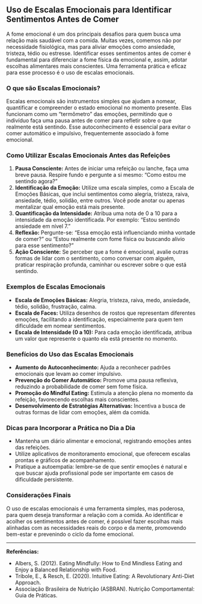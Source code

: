 
## Uso de Escalas Emocionais para Identificar Sentimentos Antes de Comer

A fome emocional é um dos principais desafios para quem busca uma relação mais saudável com a comida. Muitas vezes, comemos não por necessidade fisiológica, mas para aliviar emoções como ansiedade, tristeza, tédio ou estresse. Identificar esses sentimentos antes de comer é fundamental para diferenciar a fome física da emocional e, assim, adotar escolhas alimentares mais conscientes. Uma ferramenta prática e eficaz para esse processo é o uso de escalas emocionais.

### O que são Escalas Emocionais?

Escalas emocionais são instrumentos simples que ajudam a nomear, quantificar e compreender o estado emocional no momento presente. Elas funcionam como um “termômetro” das emoções, permitindo que o indivíduo faça uma pausa antes de comer para refletir sobre o que realmente está sentindo. Esse autoconhecimento é essencial para evitar o comer automático e impulsivo, frequentemente associado à fome emocional.

### Como Utilizar Escalas Emocionais Antes das Refeições

1. **Pausa Consciente:** Antes de iniciar uma refeição ou lanche, faça uma breve pausa. Respire fundo e pergunte a si mesmo: “Como estou me sentindo agora?”
2. **Identificação da Emoção:** Utilize uma escala simples, como a Escala de Emoções Básicas, que inclui sentimentos como alegria, tristeza, raiva, ansiedade, tédio, solidão, entre outros. Você pode anotar ou apenas mentalizar qual emoção está mais presente.
3. **Quantificação da Intensidade:** Atribua uma nota de 0 a 10 para a intensidade da emoção identificada. Por exemplo: “Estou sentindo ansiedade em nível 7.”
4. **Reflexão:** Pergunte-se: “Essa emoção está influenciando minha vontade de comer?” ou “Estou realmente com fome física ou buscando alívio para esse sentimento?”
5. **Ação Consciente:** Se perceber que a fome é emocional, avalie outras formas de lidar com o sentimento, como conversar com alguém, praticar respiração profunda, caminhar ou escrever sobre o que está sentindo.

### Exemplos de Escalas Emocionais

- **Escala de Emoções Básicas:** Alegria, tristeza, raiva, medo, ansiedade, tédio, solidão, frustração, calma.
- **Escala de Faces:** Utiliza desenhos de rostos que representam diferentes emoções, facilitando a identificação, especialmente para quem tem dificuldade em nomear sentimentos.
- **Escala de Intensidade (0 a 10):** Para cada emoção identificada, atribua um valor que represente o quanto ela está presente no momento.

### Benefícios do Uso das Escalas Emocionais

- **Aumento do Autoconhecimento:** Ajuda a reconhecer padrões emocionais que levam ao comer impulsivo.
- **Prevenção do Comer Automático:** Promove uma pausa reflexiva, reduzindo a probabilidade de comer sem fome física.
- **Promoção do Mindful Eating:** Estimula a atenção plena no momento da refeição, favorecendo escolhas mais conscientes.
- **Desenvolvimento de Estratégias Alternativas:** Incentiva a busca de outras formas de lidar com emoções, além da comida.

### Dicas para Incorporar a Prática no Dia a Dia

- Mantenha um diário alimentar e emocional, registrando emoções antes das refeições.
- Utilize aplicativos de monitoramento emocional, que oferecem escalas prontas e gráficos de acompanhamento.
- Pratique a autoempatia: lembre-se de que sentir emoções é natural e que buscar ajuda profissional pode ser importante em casos de dificuldade persistente.

### Considerações Finais

O uso de escalas emocionais é uma ferramenta simples, mas poderosa, para quem deseja transformar a relação com a comida. Ao identificar e acolher os sentimentos antes de comer, é possível fazer escolhas mais alinhadas com as necessidades reais do corpo e da mente, promovendo bem-estar e prevenindo o ciclo da fome emocional.

___
**Referências:**
- Albers, S. (2012). Eating Mindfully: How to End Mindless Eating and Enjoy a Balanced Relationship with Food.
- Tribole, E., & Resch, E. (2020). Intuitive Eating: A Revolutionary Anti-Diet Approach.
- Associação Brasileira de Nutrição (ASBRAN). Nutrição Comportamental: Guia de Práticas.
```
